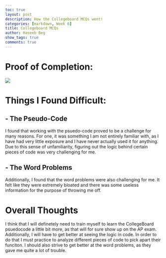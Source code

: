 ```yaml
---
toc: true
layout: post
description: How the Collegeboard MCQs went!
categories: [markdown, Week 6]
title: Collegeboard MCQs
author: Haseeb Beg
show_tags: true
comments: true
---
```


# Proof of Completion:

![]({{site.baseurl}}/images/apcspcb.png)

# Things I Found Difficult:

## - The Pseudo-Code
I found that working with the psuedo-code proved to be a challenge for many reasons. For one, it was something I am not entirely familiar with, as I have had very little exposure and I have never actually used it for anything. Due to this sense of unfamiliarity, figuring out the logic behind certain pieces of code was very challenging for me.

## - The Word Problems
Additionally, I found that the word problems were also challenging for me. It felt like they were extremely bloated and there was some useless information for the purpose of throwing me off. 

# Overall Thoughts
I think that I will definetely need to train myself to learn the CollegeBoard psuedocode a little bit more, as that will for sure show up on the AP exam. Additionally, I will have to get better at seeing the logic in code. In order to do that I must practice to analyze different pieces of code to pick apart their funciton. I should also strive to get better at the word problems, as they gave me quite a lot of trouble.